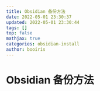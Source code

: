 ```yaml
---
title: Obsidian 备份方法
date: 2022-05-01 23:30:37
updated: 2022-05-01 23:30:44
tags: []
top: false
mathjax: true
categories: obsidian-install
author: booiris
---
```


# Obsidian 备份方法
